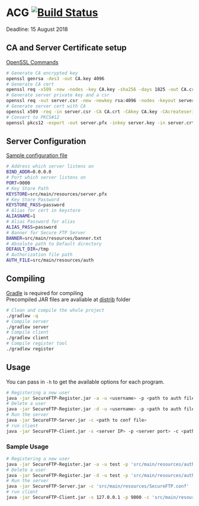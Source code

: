 # ACG [![Build Status](https://travis-ci.com/PotatoDrug/ACG-Assignment.svg?token=6u9dQjLz7vCpD1gzxyL5&branch=master)](https://travis-ci.com/PotatoDrug/ACG-Assignment)
Deadline: 15 August 2018

## CA and Server Certificate setup
[OpenSSL Commands](https://www.sslshopper.com/article-most-common-openssl-commands.html)
```bash
# Generate CA encrypted key
openssl genrsa -des3 -out CA.key 4096
# Generate CA cert
openssl req -x509 -new -nodes -key CA.key -sha256 -days 1825 -out CA.crt
# Generate server private key and a csr
openssl req -out server.csr -new -newkey rsa:4096 -nodes -keyout server.key
# Generate server cert with CA
openssl x509 -req -in server.csr -CA CA.crt -CAkey CA.key -CAcreateserial -out server.crt -days 1825 -sha256
# Convert to PKCS#12
openssl pkcs12 -export -out server.pfx -inkey server.key -in server.crt -certfile CA.crt
```
## Server Configuration
[Sample configuration file](src/main/resources/SecureFTP.conf)
```bash
# Address which server listens on
BIND_ADDR=0.0.0.0
# Port which server listens on
PORT=9000
# Key Store Path
KEYSTORE=src/main/resources/server.pfx
# Key Store Password
KEYSTORE_PASS=password
# Alias for cert in keystore
ALIASNAME=1
# Alias Password for alias
ALIAS_PASS=password
# Banner for Secure FTP Server
BANNER=src/main/resources/banner.txt
# Absolute path to Default directory
DEFAULT_DIR=/tmp
# Authorization file path
AUTH_FILE=src/main/resources/auth
```

## Compiling
[Gradle](https://gradle.org/install/) is required for compiling  
Precompiled JAR files are avaliable at [distrib](distrib/) folder
```bash
# Clean and compile the whole project
./gradlew -q
# Compile server
./gradlew server
# Compile client
./gradlew client
# Compile register tool
./gradlew register
```

## Usage
You can pass in `-h` to get the available options for each program.
```bash
# Registering a new user
java -jar SecureFTP-Register.jar -a -u <username> -p <path to auth file>
# Delete a user
java -jar SecureFTP-Register.jar -d -u <username> -p <path to auth file>
# Run the server
java -jar SecureFTP-Server.jar -c <path to conf file>
# run client
java -jar SecureFTP-Client.jar -s <server IP> -p <server port> -c <path to CA cert>
```

### Sample Usage
```bash
# Registering a new user
java -jar SecureFTP-Register.jar -a -u test -p 'src/main/resources/auth'
# Delete a user
java -jar SecureFTP-Register.jar -d -u test -p 'src/main/resources/auth'
# Run the server
java -jar SecureFTP-Server.jar -c 'src/main/resources/SecureFTP.conf'
# run client
java -jar SecureFTP-Client.jar -s 127.0.0.1 -p 9000 -c 'src/main/resources/CA.crt'
```

